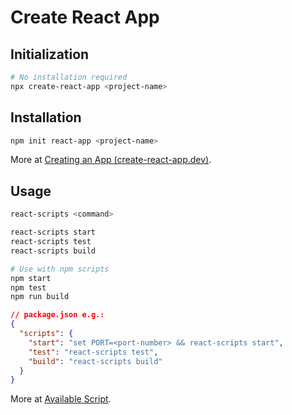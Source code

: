 # Create React App

## Initialization

```bash
# No installation required
npx create-react-app <project-name>
```

## Installation

```bash
npm init react-app <project-name>
```

More at [Creating an App (create-react-app.dev)](https://create-react-app.dev/docs/getting-started#creating-an-app).

## Usage

```bash
react-scripts <command>
```

```bash
react-scripts start
react-scripts test
react-scripts build
```

```bash
# Use with npm scripts
npm start
npm test
npm run build
```

```json
// package.json e.g.:
{
  "scripts": {
    "start": "set PORT=<port-number> && react-scripts start",
    "test": "react-scripts test",
    "build": "react-scripts build"
  }
}
```

More at [Available Script](https://create-react-app.dev/docs/available-scripts).
